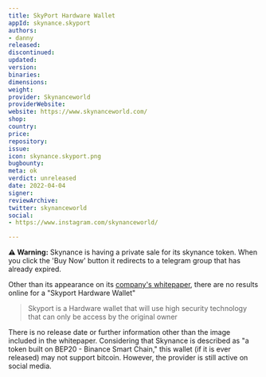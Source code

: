 ```yaml
---
title: SkyPort Hardware Wallet
appId: skynance.skyport
authors:
- danny
released: 
discontinued: 
updated: 
version: 
binaries: 
dimensions: 
weight: 
provider: Skynanceworld
providerWebsite: 
website: https://www.skynanceworld.com/
shop: 
country: 
price: 
repository: 
issue: 
icon: skynance.skyport.png
bugbounty: 
meta: ok
verdict: unreleased
date: 2022-04-04
signer: 
reviewArchive: 
twitter: skynanceworld
social:
- https://www.instagram.com/skynanceworld/

---
```


**⚠️ Warning:** Skynance is having a private sale for its skynance token. When you click the 'Buy Now' button it redirects to a telegram group that has already expired.

Other than its appearance on its [company's whitepaper](https://www.skynanceworld.com/Whitepaper-Skynance.pdf), there are no results online for a "Skyport Hardware Wallet"

> Skyport is a Hardware wallet that will use high security technology that can only be access by the original owner

There is no release date or further information other than the image included in the whitepaper. Considering that Skynance is described as "a token built on BEP20 - Binance Smart Chain," this wallet (if it is ever released) may not support bitcoin. However, the provider is still active on social media.


